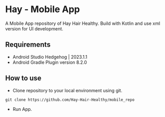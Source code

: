 # Hay - Mobile App 

A Mobile App repository of Hay Hair Healthy. Build with Kotlin and use xml version for UI development.

## Requirements
- Android Studio Hedgehog | 2023.1.1
- Android Gradle Plugin version 8.2.0

## How to use

- Clone repository to your local environment using git.
```
git clone https://github.com/Hay-Hair-Healthy/mobile_repo
```
- Run App.
